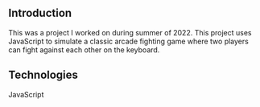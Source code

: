 ## Introduction
This was a project I worked on during summer of 2022. This project uses JavaScript to simulate a classic arcade fighting game where two players can fight against each other on the keyboard.
## Technologies
JavaScript

